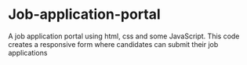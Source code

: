 # Job-application-portal
A job application portal using html, css and some JavaScript. This code creates a responsive form where candidates can submit their job applications 
